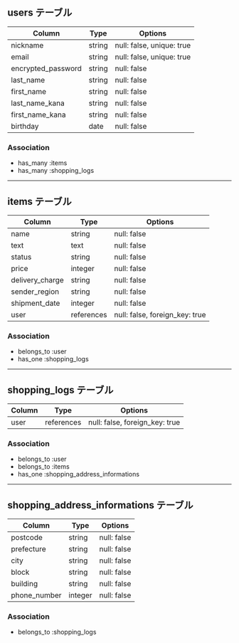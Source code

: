 ## users テーブル
| Column                    | Type   | Options                   |
| ------------------------- | ------ | ------------------------- |
| nickname                  | string | null: false, unique: true |
| email                     | string | null: false, unique: true |
| encrypted_password        | string | null: false               |
| last_name                 | string | null: false               |
| first_name                | string | null: false               |
| last_name_kana            | string | null: false               |
| first_name_kana           | string | null: false               |
| birthday                  | date   | null: false               |


### Association
- has_many :items
- has_many :shopping_logs



--------------------------------------------------------------------------------------



## items テーブル
| Column                    | Type       | Options                         |
| ------------------------- | ---------- | ------------------------------- |
| name                      | string     | null: false                     |
| text                      | text       | null: false                     |
| status                    | string     | null: false                     |
| price                     | integer    | null: false                     |
| delivery_charge           | string     | null: false                     |
| sender_region             | string     | null: false                     |
| shipment_date             | integer    | null: false                     |
| user                      | references | null: false, foreign_key: true  |


### Association
- belongs_to :user
- has_one :shopping_logs



--------------------------------------------------------------------------------------



## shopping_logs テーブル
| Column                    | Type       | Options                         |
| ------------------------- | ---------- | ------------------------------- |
| user                      | references | null: false, foreign_key: true  |


### Association
- belongs_to :user
- belongs_to :items
- has_one :shopping_address_informations




-----------------------------------------------------------------------------------




## shopping_address_informations テーブル
| Column                    | Type     | Options                   |
| ------------------------- | -------- | ------------------------- |
| postcode                  | string   | null: false               |
| prefecture                | string   | null: false               |
| city                      | string   | null: false               |
| block                     | string   | null: false               |
| building                  | string   | null: false               |
| phone_number              | integer  | null: false               |


### Association
- belongs_to :shopping_logs
